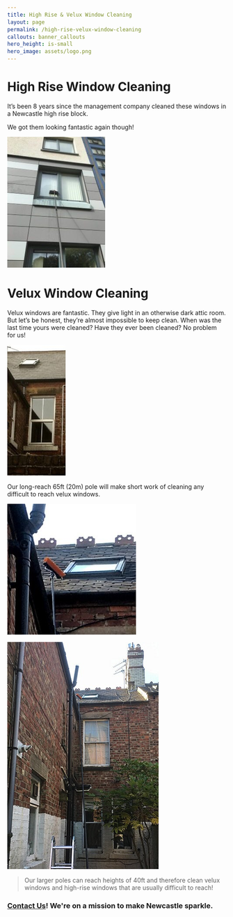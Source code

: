 ```yaml
---
title: High Rise & Velux Window Cleaning
layout: page
permalink: /high-rise-velux-window-cleaning
callouts: banner_callouts
hero_height: is-small
hero_image: assets/logo.png
---
```


# High Rise Window Cleaning

It’s been 8 years since the management company cleaned these windows in a Newcastle high rise block.

We got them looking fantastic again though!

<a href="assets/highrise1.jpg" target="_blank">![High Rise Image](assets/highrise1.jpg)</a>

# Velux Window Cleaning

Velux windows are fantastic. They give light in an otherwise dark attic room. But let’s be honest, they’re almost impossible to keep clean. When was the last time yours were cleaned? Have they ever been cleaned? No problem for us!

<a href="assets/velux1.jpg" target="_blank">![Velux Window](assets/velux1.jpg)</a>

Our long-reach 65ft (20m) pole will make short work of cleaning any difficult to reach velux windows.

<a href="assets/velux2.jpg" target="_blank">![Velux Window](assets/velux2.jpg)</a>

<a href="assets/velux3.jpg" target="_blank">![Velux Window Cleaning](assets/velux3.jpg)</a>

> Our larger poles can reach heights of 40ft and therefore clean velux windows and high-rise windows that are usually difficult to reach!

### [Contact Us](/contact-us)! We're on a mission to make Newcastle sparkle.
